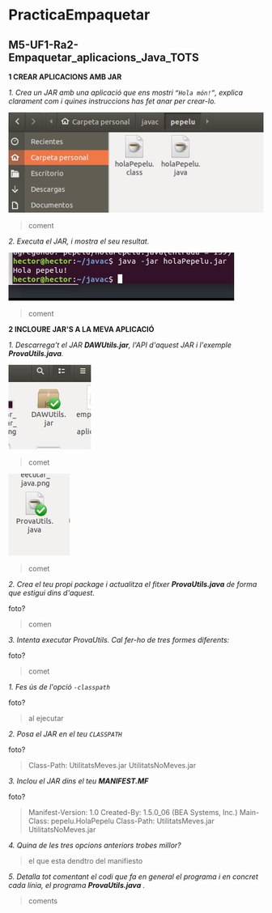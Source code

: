 # PracticaEmpaquetar

## M5-UF1-Ra2-Empaquetar_aplicacions_Java_TOTS ##

**1 CREAR APLICACIONS AMB JAR**

_1. Crea un JAR amb una aplicació que ens mostri ```“Hola món!”```, explica clarament com i quines instruccions has fet anar per crear-lo._

![foto1](/fotos/foto1.png)
>coment

_2. Executa el JAR, i mostra el seu resultat._

![foto2](/fotos/foto2.png)
>coment

**2 INCLOURE JAR'S A LA MEVA APLICACIÓ**

_1. Descarrega't el JAR **DAWUtils.jar**, l'API d'aquest JAR i l'exemple **ProvaUtils.java**._

![foto3](/fotos/foto3.png)
>comet

![foto4](/fotos/foto4.png)
>comet

_2. Crea el teu propi package i actualitza el fitxer **ProvaUtils.java** de forma que estigui dins d'aquest._

foto?
>comen

_3. Intenta executar ProvaUtils. Cal fer-ho de tres formes diferents:_

foto?
>comet

  _1. Fes ús de l'opció ```-classpath```_

foto?
>al ejecutar

  _2. Posa el JAR en el teu ```CLASSPATH```_

foto?
>Class-Path: UtilitatsMeves.jar UtilitatsNoMeves.jar

  _3. Inclou el JAR dins el teu **MANIFEST.MF**_

foto?
>Manifest-Version: 1.0
>Created-By: 1.5.0_06 (BEA Systems, Inc.)
>Main-Class: pepelu.HolaPepelu
>Class-Path: UtilitatsMeves.jar UtilitatsNoMeves.jar

_4. Quina de les tres opcions anteriors trobes millor?_

>el que esta dendtro del manifiesto

_5. Detalla tot comentant el codi que fa en general el programa i en concret cada línia, el programa **ProvaUtils.java** ._

>coments
